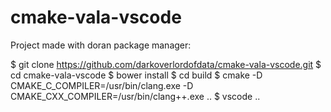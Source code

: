 # cmake-vala-vscode

Project made with doran package manager:

$ git clone https://github.com/darkoverlordofdata/cmake-vala-vscode.git
$ cd cmake-vala-vscode
$ bower install
$ cd build
$ cmake -D CMAKE_C_COMPILER=/usr/bin/clang.exe -D CMAKE_CXX_COMPILER=/usr/bin/clang++.exe ..
$ vscode ..



